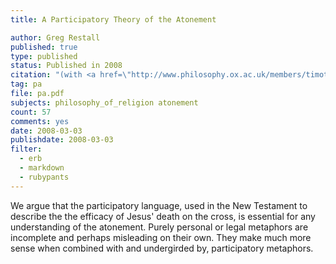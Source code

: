 ```yaml
---
title: A Participatory Theory of the Atonement

author: Greg Restall
published: true
type: published
status: Published in 2008
citation: "(with <a href=\"http://www.philosophy.ox.ac.uk/members/timothy_bayne\">Tim Bayne</a>) &ldquo;A Participatory Theory of the Atonement,&rdquo; pages 150&ndash;166 in <em><a href=\"http://www.palgrave.com/philosophy/newwaves.asp\">New Waves in Philosophy of Religion</a></em>, edited by Yujin Nagasawa and Erik Wielenberg, Palgrave, 2008."
tag: pa
file: pa.pdf
subjects: philosophy_of_religion atonement 
count: 57
comments: yes
date: 2008-03-03
publishdate: 2008-03-03
filter:
  - erb
  - markdown
  - rubypants
---
```

We argue that the participatory language, used in the New Testament to describe the the efficacy of Jesus' death on the cross, is essential for any understanding of the atonement. Purely personal or legal metaphors are incomplete and perhaps misleading on their own. They make much more sense when combined with and undergirded by, participatory metaphors.
